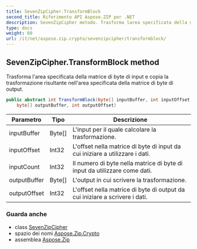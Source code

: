 ```yaml
---
title: SevenZipCipher.TransformBlock
second_title: Riferimento API Aspose.ZIP per .NET
description: SevenZipCipher metodo. Trasforma larea specificata della matrice di byte di input e copia la trasformazione risultante nellarea specificata della matrice di byte di output.
type: docs
weight: 60
url: /it/net/aspose.zip.crypto/sevenzipcipher/transformblock/
---
```

## SevenZipCipher.TransformBlock method

Trasforma l'area specificata della matrice di byte di input e copia la trasformazione risultante nell'area specificata della matrice di byte di output.

```csharp
public abstract int TransformBlock(byte[] inputBuffer, int inputOffset, int inputCount, 
    byte[] outputBuffer, int outputOffset)
```

| Parametro | Tipo | Descrizione |
| --- | --- | --- |
| inputBuffer | Byte[] | L'input per il quale calcolare la trasformazione. |
| inputOffset | Int32 | L'offset nella matrice di byte di input da cui iniziare a utilizzare i dati. |
| inputCount | Int32 | Il numero di byte nella matrice di byte di input da utilizzare come dati. |
| outputBuffer | Byte[] | L'output in cui scrivere la trasformazione. |
| outputOffset | Int32 | L'offset nella matrice di byte di output da cui iniziare a scrivere i dati. |

### Guarda anche

* class [SevenZipCipher](../)
* spazio dei nomi [Aspose.Zip.Crypto](../../sevenzipcipher/)
* assemblea [Aspose.Zip](../../../)


